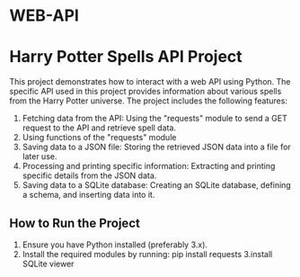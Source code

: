# WEB-API

# Harry Potter Spells API Project

This project demonstrates how to interact with a web API using Python. The specific API used in this project provides information about various spells from the Harry Potter universe. The project includes the following features:

1. Fetching data from the API: Using the "requests" module to send a GET request to the API and retrieve spell data.
2. Using functions of the "requests" module
3. Saving data to a JSON file: Storing the retrieved JSON data into a file for later use.
4. Processing and printing specific information: Extracting and printing specific details from the JSON data.
5. Saving data to a SQLite database: Creating an SQLite database, defining a schema, and inserting data into it.

## How to Run the Project

1. Ensure you have Python installed (preferably 3.x).
2. Install the required modules by running:
   pip install requests
   3.install SQLite viewer
